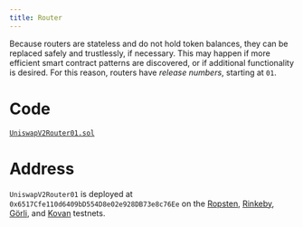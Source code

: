 ```yaml
---
title: Router
---
```


Because routers are stateless and do not hold token balances, they can be replaced safely and trustlessly, if necessary. This may happen if more efficient smart contract patterns are discovered, or if additional functionality is desired. For this reason, routers have _release numbers_, starting at `01`.

# Code

[`UniswapV2Router01.sol`](https://github.com/Uniswap/uniswap-v2-periphery/blob/master/contracts/UniswapV2Router01.sol)

# Address

`UniswapV2Router01` is deployed at `0x6517Cfe110d6409bD554D8e02e928DB73e8c76Ee` on the [Ropsten](https://ropsten.etherscan.io/address/0x6517cfe110d6409bd554d8e02e928db73e8c76ee), [Rinkeby](https://rinkeby.etherscan.io/address/0x6517cfe110d6409bd554d8e02e928db73e8c76ee), [Görli](https://goerli.etherscan.io/address/0x6517cfe110d6409bd554d8e02e928db73e8c76ee), and [Kovan](https://kovan.etherscan.io/address/0x6517cfe110d6409bd554d8e02e928db73e8c76ee) testnets.
